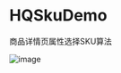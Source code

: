 # HQSkuDemo

商品详情页属性选择SKU算法

![image](https://github.com/yanhaiqiang/HQSkuDemo/blob/master/image.gif)

